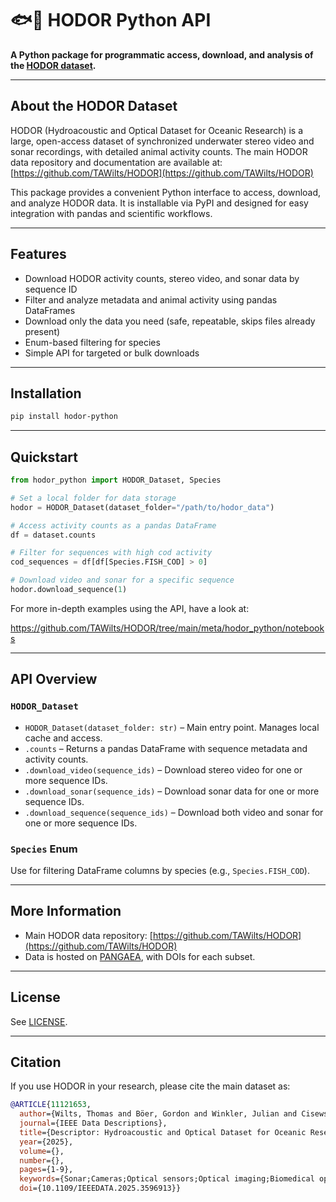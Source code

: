 
# 🐟🐍 HODOR Python API

**A Python package for programmatic access, download, and analysis of the [HODOR dataset](https://github.com/TAWilts/HODOR).**

---

## About the HODOR Dataset

HODOR (Hydroacoustic and Optical Dataset for Oceanic Research) is a large, open-access dataset of synchronized underwater stereo video and sonar recordings, with detailed animal activity counts. The main HODOR data repository and documentation are available at: [https://github.com/TAWilts/HODOR](https://github.com/TAWilts/HODOR)

This package provides a convenient Python interface to access, download, and analyze HODOR data. It is installable via PyPI and designed for easy integration with pandas and scientific workflows.

---

## Features

- Download HODOR activity counts, stereo video, and sonar data by sequence ID
- Filter and analyze metadata and animal activity using pandas DataFrames
- Download only the data you need (safe, repeatable, skips files already present)
- Enum-based filtering for species
- Simple API for targeted or bulk downloads

---

## Installation

```bash
pip install hodor-python
```

---

## Quickstart

```python
from hodor_python import HODOR_Dataset, Species

# Set a local folder for data storage
hodor = HODOR_Dataset(dataset_folder="/path/to/hodor_data")

# Access activity counts as a pandas DataFrame
df = dataset.counts

# Filter for sequences with high cod activity
cod_sequences = df[df[Species.FISH_COD] > 0]

# Download video and sonar for a specific sequence
hodor.download_sequence(1)
```

For more in-depth examples using the API, have a look at: 

https://github.com/TAWilts/HODOR/tree/main/meta/hodor_python/notebooks


---

## API Overview

### `HODOR_Dataset`

- `HODOR_Dataset(dataset_folder: str)` – Main entry point. Manages local cache and access.
- `.counts` – Returns a pandas DataFrame with sequence metadata and activity counts.
- `.download_video(sequence_ids)` – Download stereo video for one or more sequence IDs.
- `.download_sonar(sequence_ids)` – Download sonar data for one or more sequence IDs.
- `.download_sequence(sequence_ids)` – Download both video and sonar for one or more sequence IDs.

### `Species` Enum

Use for filtering DataFrame columns by species (e.g., `Species.FISH_COD`).

---

## More Information

- Main HODOR data repository: [https://github.com/TAWilts/HODOR](https://github.com/TAWilts/HODOR)
- Data is hosted on [PANGAEA](https://doi.pangaea.de/10.1594/PANGAEA.980000), with DOIs for each subset.

---

## License

See [LICENSE](LICENSE).

---

## Citation

If you use HODOR in your research, please cite the main dataset as:

```bibtex
@ARTICLE{11121653,
  author={Wilts, Thomas and Böer, Gordon and Winkler, Julian and Cisewski, Boris and Schramm, Hauke and Badri-Hoeher, Sabah},
  journal={IEEE Data Descriptions}, 
  title={Descriptor: Hydroacoustic and Optical Dataset for Oceanic Research (HODOR)}, 
  year={2025},
  volume={},
  number={},
  pages={1-9},
  keywords={Sonar;Cameras;Optical sensors;Optical imaging;Biomedical optical imaging;Fish;Optical recording;Acoustics;Synchronization;Sonar measurements},
  doi={10.1109/IEEEDATA.2025.3596913}}
```
